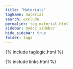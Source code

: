 ```yaml
---
title: "Materials"
tagName: material
search: exclude
permalink: tag_material.html
sidebar: mydoc_sidebar
hide_sidebar: true
folder: tags
---
```


{% include taglogic.html %}

{% include links.html %}
